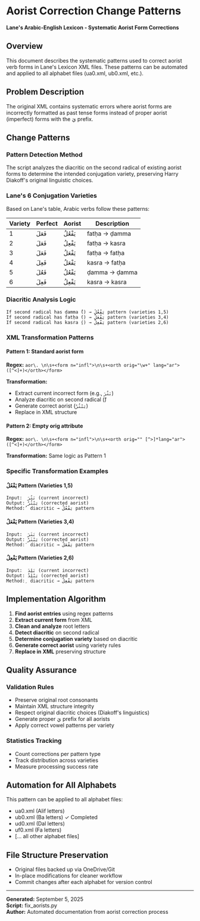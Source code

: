 # Aorist Correction Change Patterns
**Lane's Arabic-English Lexicon - Systematic Aorist Form Corrections**

## Overview
This document describes the systematic patterns used to correct aorist verb forms in Lane's Lexicon XML files. These patterns can be automated and applied to all alphabet files (ua0.xml, ub0.xml, etc.).

## Problem Description
The original XML contains systematic errors where aorist forms are incorrectly formatted as past tense forms instead of proper aorist (imperfect) forms with the يَ prefix.

## Change Patterns

### Pattern Detection Method
The script analyzes the diacritic on the second radical of existing aorist forms to determine the intended conjugation variety, preserving Harry Diakoff's original linguistic choices.

### Lane's 6 Conjugation Varieties
Based on Lane's table, Arabic verbs follow these patterns:

| Variety | Perfect | Aorist | Description |
|---------|---------|--------|-------------|
| 1 | فَعَلَ | يَفْعُلُ | fatḥa → ḍamma |
| 2 | فَعَلَ | يَفْعِلُ | fatḥa → kasra |
| 3 | فَعَلَ | يَفْعَلُ | fatḥa → fatḥa |
| 4 | فَعِلَ | يَفْعَلُ | kasra → fatḥa |
| 5 | فَعُلَ | يَفْعُلُ | ḍamma → ḍamma |
| 6 | فَعِلَ | يَفْعِلُ | kasra → kasra |

### Diacritic Analysis Logic
```
If second radical has ḍamma (ُ) → يَفْعُلُ pattern (varieties 1,5)
If second radical has fatḥa (َ) → يَفْعَلُ pattern (varieties 3,4)  
If second radical has kasra (ِ) → يَفْعِلُ pattern (varieties 2,6)
```

### XML Transformation Patterns

#### Pattern 1: Standard aorist form
**Regex:** `aor\. \n\s+<form n="infl">\n\s+<orth orig="\w+" lang="ar">([^<]+)</orth></form>`

**Transformation:**
- Extract current incorrect form (e.g., `بَتُرَ`)
- Analyze diacritic on second radical (`ُ`)
- Generate correct aorist (`يَبْتُرُ`)
- Replace in XML structure

#### Pattern 2: Empty orig attribute
**Regex:** `aor\. \n\s+<form n="infl">\n\s+<orth orig="" [^>]*lang="ar">([^<]+)</orth></form>`

**Transformation:** Same logic as Pattern 1

### Specific Transformation Examples

#### يَفْعُلُ Pattern (Varieties 1,5)
```
Input:  بَتُرَ (current incorrect)
Output: يَبْتُرُ (corrected aorist)
Method: ُ diacritic → يَفْعُلُ pattern
```

#### يَفْعَلُ Pattern (Varieties 3,4)
```
Input:  بَتَرَ (current incorrect)
Output: يَبْتَرُ (corrected aorist)
Method: َ diacritic → يَفْعَلُ pattern
```

#### يَفْعِلُ Pattern (Varieties 2,6)
```
Input:  بَلِدَ (current incorrect)
Output: يَبْلِدُ (corrected aorist)
Method: ِ diacritic → يَفْعِلُ pattern
```

## Implementation Algorithm

1. **Find aorist entries** using regex patterns
2. **Extract current form** from XML
3. **Clean and analyze** root letters
4. **Detect diacritic** on second radical
5. **Determine conjugation variety** based on diacritic
6. **Generate correct aorist** using variety rules
7. **Replace in XML** preserving structure

## Quality Assurance

### Validation Rules
- Preserve original root consonants
- Maintain XML structure integrity
- Respect original diacritic choices (Diakoff's linguistics)
- Generate proper يَ prefix for all aorists
- Apply correct vowel patterns per variety

### Statistics Tracking
- Count corrections per pattern type
- Track distribution across varieties
- Measure processing success rate

## Automation for All Alphabets

This pattern can be applied to all alphabet files:
- ua0.xml (Alif letters)
- ub0.xml (Ba letters) ✓ Completed
- ud0.xml (Dal letters)
- uf0.xml (Fa letters)
- [... all other alphabet files]

## File Structure Preservation
- Original files backed up via OneDrive/Git
- In-place modifications for cleaner workflow
- Commit changes after each alphabet for version control

---
**Generated:** September 5, 2025  
**Script:** fix_aorists.py  
**Author:** Automated documentation from aorist correction process
